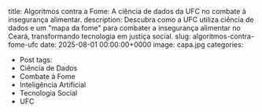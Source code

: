 title: Algoritmos contra a Fome: A ciência de dados da UFC no combate à insegurança alimentar.
description: Descubra como a UFC utiliza ciência de dados e um "mapa da fome" para combater a insegurança alimentar no Ceará, transformando tecnologia em justiça social.
slug: algoritmos-contra-fome-ufc
date: 2025-08-01 00:00:00+0000
image: capa.jpg
categories:
   - Post
tags:
   - Ciência de Dados
   - Combate à Fome
   - Inteligência Artificial
   - Tecnologia Social
   - UFC

